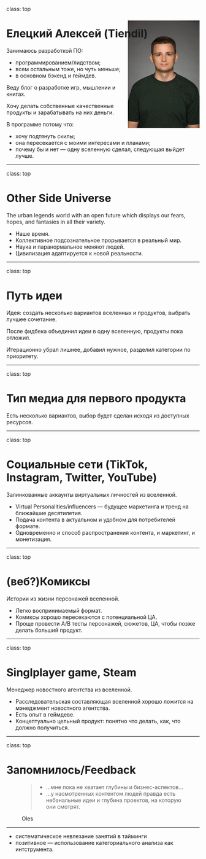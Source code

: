 class: top

# Елецкий Алексей (Tiendil)

<img src="./avatara.jpg" style="height: 20em; float: right; margin-top: -5em;"/>

Занимаюсь разработкой ПО:

- программированием/лидством;
- всем остальным тоже, но чуть меньше;
- в основном бэкенд и геймдев.

Веду блог о разработке игр, мышлении и книгах.

Хочу делать собственные качественные продукты и зарабатывать на них деньги.

В программе потому что:

- хочу подтянуть скилы;
- она пересекается с моими интересами и планами;
- почему бы и нет — одну вселенную сделал, следующая выйдет лучше.

<!-- Написать 3 предложения о себе. "Занимаюсь/увлекаюсь [тем-то], когда вырасту хочу делать [то-то], в программе потому что [вот так вот]".   -->

---
class: top

# Other Side Universe

The urban legends world with an open future which displays our fears, hopes, and fantasies in all their variety.

- Наше время.
- Коллективное подсознательное прорывается в реальный мир.
- Наука и паранормальное меняют людей.
- Цивилизация адаптируется к новой реальности.

<!-- Слайд 2: Написать одно-два предложения про то самое за что мы бились на прошлой неделе "что за парк я строю и какой в нем главный аттракцион". "Я строю Sci-Fi вселенную в недалеком будущем, в которую из пространственно-временной аномалии постоянно валится всякая дичь".-->

---
class: top

# Путь идеи

Идея: создать несколько вариантов вселенных и продуктов, выбрать лучшее сочетание.

После фидбека объединил идеи в одну вселенную, продукты пока отложил.

Итерационно убрал лишнее, добавил нужное, разделил категории по приоритету.

<!-- Слайд 3: Написать несколько предложений о том как изменилась ваша идея или отношение к ней/взгляд на нее (или как идеи не было вообще) с начала программы до сегодняшнего дня. Если вы нихера не поняли, ничего не изменилось, или стало только хуже - это тоже результат. Не надо выдумывать успехи, мы не на заседании правительства. -->

---
class: top

# Тип медиа для первого продукта

Есть несколько вариантов, выбор будет сделан исходя из доступных ресурсов.

<!-- Слайд 4: Написать одно-два предложения о том в каком типе медиа хотите реализовывать эту вселенную (игра, кино, комикс и так далее) и почему. Возможно, есть какие-то аспекты вселенной, которые прямо просятся на реализацию в каком-то типе медиа (типа важная идея вашей вселенной выглядит как готовая игровая механика). -->

---
class: top

# Социальные сети (TikTok, Instagram, Twitter, YouTube)

Залинкованные аккаунты виртуальных личностей из вселенной.

- Virtual Personalities/influencers — будущее маркетинга и тренд на ближайшие десятилетия.
- Подача контента в актуальном и удобном для потребителей формате.
- Одновременно и способ распространения контента, и маркетинг, и монетизация.

---
class: top

# (веб?)Комиксы

Истории из жизни персонажей вселенной.

- Легко воспринимаемый формат.
- Комиксы хорошо пересекаются с потенциальной ЦА.
- Проще провести А/B тесты персонажей, сюжетов, ЦА, чтобы позже делать больший продукт.

---
class: top

# Singlplayer game, Steam

Менеджер новостного агентства из вселенной.

- Расследовательская составляющая вселенной хорошо ложится на мэнеджмент новостного агентства.
- Есть опыт в геймдеве.
- Концептуально цельный продукт: понятно что делать, как, что должно получиться.

---
class: top

# Запомнилось/Feedback

<figure>
  <blockquote>
    <ul>
<li>…мне пока не хватает глубины и бизнес-аспектов…</li>
<li>…у насмотренных контентом людей правда есть небанальные идеи и глубина проектов, на которую они смотрят.</li>
</ul>
</blockquote>
<figcaption>Oles</figcaption>
</figure>

<hr/>

<ul>
<li>систематическое невлезание занятий в тайминги</li>
<li>позитивное — использование категориального анализа как интструмента.</li>
</ul>

<!-- Слайд 5: -->
<!--   5.1. Спрашиваете любого из участников "расскажи мне пжлст любое, что вообще запомнилось (хорошее, плохое, смешное, неожиданное) за прошедшее время на программе. От стикера в чате, до гениальной идеи в вашем же проекте или в обсуждении, или какой-то новой информации про вас самих, про других участников, про программу, про меня (ИЛИ ПОЛЯКОВА). Помещаете ответ на слайд. -->
<!--   5.2. Спрашиваете то же самое у себя. Помещаете ответ на слайд. -->

<!-- Презенташку лучше всего сделать в Google Slides и прилепить ссылку на нее в своей строке в той табличке, которую вы собрали в прошлую субботу -->
